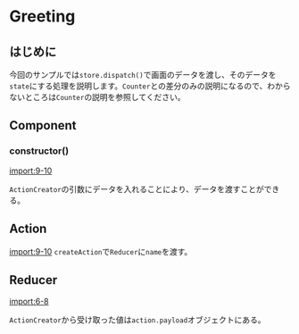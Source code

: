 # Greeting

## はじめに
今回のサンプルでは`store.dispatch()`で画面のデータを渡し、そのデータを`state`にする処理を説明します。`Counter`との差分のみの説明になるので、わからないところは`Counter`の説明を参照してください。

## Component
### constructor()
[import:9-10](../../examples/greeting/js/components/Greeting.js)

`ActionCreator`の引数にデータを入れることにより、データを渡すことができる。


## Action

[import:9-10](../../examples/greeting/js/actions/ActionCreator.js)
`createAction`で`Reducer`に`name`を渡す。

## Reducer

[import:6-8](../../examples/greeting/js/reducers/GreetingReducer.js)

`ActionCreator`から受け取った値は`action.payload`オブジェクトにある。
